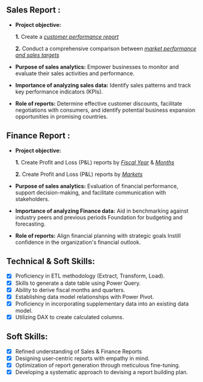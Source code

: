 ## Sales Report :


- **Project objective:** 

    **1.** Create a _[customer performance report](https://github.com/Adarsh-009/Excel-Sales-Analytics/blob/main/Customer_Performance_Report.pdf)_ 

    **2.** Conduct a comprehensive comparison between _[market performance and sales targets](https://github.com/Adarsh-009/Excel-Sales-Analytics/blob/main/Market_Performance_vs_Target.pdf)_

- **Purpose of sales analytics:** Empower businesses to monitor and evaluate their sales activities and performance.

- **Importance of analyzing sales data:** Identify sales patterns and track key performance indicators (KPIs).

- **Role of reports:** Determine effective customer discounts, facilitate negotiations with consumers, and identify potential business expansion opportunities in promising countries.


## Finance Report :

- **Project objective:** 

    **1.** Create Profit and Loss (P&L) reports by _[Fiscal Year](https://github.com/Adarsh-009/Excel-Sales-Analytics/blob/main/P%26L_Year.pdf)_ & _[Months](https://github.com/Adarsh-009/Excel-Sales-Analytics/blob/main/P%26L_By_Fiscal_Months.pdf)_ 

   **2.** Create Profit and Loss (P&L) reports by _[Markets](https://github.com/Adarsh-009/Excel-Sales-Analytics/blob/main/P%26L_For_Markets_Report.pdf)_

- **Purpose of sales analytics:** Evaluation of financial performance, support decision-making, and facilitate communication with stakeholders.

- **Importance of analyzing Finance data:** Aid in benchmarking against industry peers and previous periods Foundation for budgeting and forecasting.

- **Role of reports:** Align financial planning with strategic goals Instill confidence in the organization's financial outlook.


## Technical & Soft Skills:
- [x]	Proficiency in ETL methodology (Extract, Transform, Load).
- [x]	Skills to generate a date table using Power Query.
- [x]	Ability to derive fiscal months and quarters.
- [x]	Establishing data model relationships with Power Pivot.
- [x]	Proficiency in incorporating supplementary data into an existing data model.
- [x]	Utilizing DAX to create calculated columns.

## Soft Skills:
- [x]	Refined understanding of Sales & Finance Reports
- [x]	Designing user-centric reports with empathy in mind.
- [x]	Optimization of report generation through meticulous fine-tuning.
- [x]	Developing a systematic approach to devising a report building plan.
